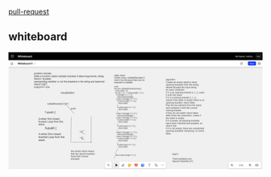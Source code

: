 [pull-request](https://github.com/Motasem-Sulaiman/data-structures-and-algorithms/pull/20)


## whiteboard
![](./challenge13.png)
